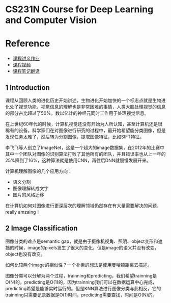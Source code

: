 # CS231N Course for Deep Learning and Computer Vision
# Reference
- [课程讲义作业](http://vision.stanford.edu/teaching/cs231n/syllabus.html)
- [课程视频](https://space.bilibili.com/216720985/channel/detail?cid=32406)
- [课程笔记翻译](https://zhuanlan.zhihu.com/p/21930884)

## 1 Introduction
课程从回顾人类的进化历史开始讲述，生物进化开始加快的一个标志点就是生物进化处了视觉功能，视觉信息的理解也是非常困难的事情，人类大脑处理视觉的信息的部分占比超过了50%，数以亿计的神经元同时工作用于处理视觉信息。

在上世纪60年代的时候，计算机视觉还没有开始为人所认知，甚至计算机还是很稀有的设备。科学家们在对图像进行研究的过程中，最开始希望能分类图像，但是发现任务太难了，然后转为分割图像，提取图像特征，比如SIFT特征。

李飞飞等人创立了ImageNet，这是一个超大的image数据集，在2012年的比赛中其中一个团队对图像的识别算法打败了其他所有的团队，并且错误率也从上一年的25%降到了16%，这种算法就是使用CNN，再往后DNN就慢慢发展开来。

计算机理解图像的几个应用方向：

- 语义分割
- 图像理解转成文字
- 图片的风格迁移

在计算机如何对图像进行更深层次的理解领域仍然存在有大量需要解决的问题，really amzaing！

## 2 Image Classification
图像分类的难点是semantic gap，就是由于摄像机视角、照明、object变形和遮挡的时候，image的pixels发生了很大的变化，但是image的语义并没有改变，object也没有改变。

如何比较两个image的相似性？一个朴素的想法是使用曼哈顿距离去描述。

图像分类可以分解为两个过程，trainning和predicting，我们希望trainning是O(N)的，predicting是O(1)的，因为trainning我们可以在数据运算中心完成，predicting希望是能够实时运行的。但是KNN算法进行图像分类与此相反，它的trainning只需要记录数据是O(1)时间，predicting需要查找，时间是O(N)的。
